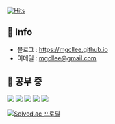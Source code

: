 [![Hits](https://hits.seeyoufarm.com/api/count/incr/badge.svg?url=https%3A%2F%2Fgithub.com%2FMgcllee&count_bg=%2379DB2F&title_bg=%23555555&icon=&icon_color=%230F0101&title=visitors&edge_flat=false)](https://hits.seeyoufarm.com)

## 🦊 Info
  * 블로그 : https://mgcllee.github.io
  * 이메일 : mgcllee@gmail.com

## 🦊 공부 중
<div>
<img src="https://img.shields.io/badge/C-F09820?style=flat-plastic&logo=c"/>
<img src="https://img.shields.io/badge/C++-F09820?style=flat-plastic&logo=cplusplus"/>
<img src="https://img.shields.io/badge/C%23-F09820?style=flat-plastic&logo=csharp"/>
<img src="https://img.shields.io/badge/Unity-F09820?style=flat-plastic&logo=unity"/>
<img src="https://img.shields.io/badge/Unreal Engine-F09820?style=flat-plastic&logo=unrealengine"/>
</div>

[![Solved.ac
프로필](http://mazassumnida.wtf/api/v2/generate_badge?boj=mgcllee)](https://solved.ac/mgcllee)
<!--
[![Anurag's GitHub stats](https://github-readme-stats.vercel.app/api?username=mgcllee)](https://github.com/anuraghazra/github-readme-stats)
-->

